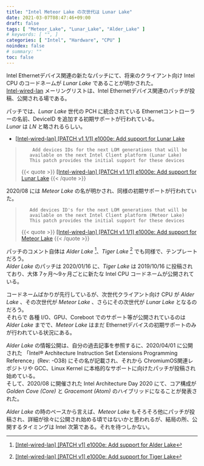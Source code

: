 ```yaml
---
title: "Intel Meteor Lake の次世代は Lunar Lake"
date: 2021-03-07T08:47:46+09:00
draft: false
tags: [ "Meteor_Lake", "Lunar_Lake", "Alder_Lake" ]
# keywords: [ "", ]
categories: [ "Intel", "Hardware", "CPU" ]
noindex: false
# summary: ""
toc: false
---
```


Intel Ethernetデバイス関連の新たなパッチにて、将来のクライアント向け Intel CPU のコードネームが *Lunar Lake* であることが明かされた。  
[Intel-wired-lan](https://lists.osuosl.org/pipermail/intel-wired-lan/) メーリングリストは、Intel Ethernetデバイス関連のパッチが投稿、公開される場である。  

パッチでは、*Lunar Lake* 世代の PCH に統合されている Ethernetコントローラーの名前、DeviceID を追加する初期サポートが行われている。  
*Lunar* は *LN* と略されるらしい。  

 * [[Intel-wired-lan] [PATCH v1 1/1] e1000e: Add support for Lunar Lake](https://lists.osuosl.org/pipermail/intel-wired-lan/Week-of-Mon-20210301/023498.html)

 >         Add devices IDs for the next LOM generations that will be
 >        available on the next Intel Client platform (Lunar Lake)
 >        This patch provides the initial support for these devices
 >
 > {{< quote >}} [[Intel-wired-lan] [PATCH v1 1/1] e1000e: Add support for Lunar Lake](https://lists.osuosl.org/pipermail/intel-wired-lan/Week-of-Mon-20210301/023498.html) {{< /quote >}}

2020/08 には *Meteor Lake* の名が明かされ、同様の初期サポートが行われていた。  

 >        Add devices ID's for the next LOM generations that will be
 >        available on the next Intel Client platform (Meteor Lake)
 >        This patch provides the initial support for these devices
 >
 > {{< quote >}} [[Intel-wired-lan] [PATCH v1 1/1] e1000e: Add support for Meteor Lake](https://lists.osuosl.org/pipermail/intel-wired-lan/Week-of-Mon-20200810/021025.html) {{< /quote >}}

パッチのコメント自体は *Alder Lake* [^adl]、*Tiger Lake* [^tgl] でも同様で、テンプレートだろう。  
*Alder Lake* のパッチは 2020/01/16 に、*Tiger Lake* は 2019/10/16 に投稿されており、大体 7ヶ月〜9ヶ月ごとに新たな Intel CPU コードネームが公開されている。  

[^adl]: [[Intel-wired-lan] [PATCH v1] e1000e: Add support for Alder Lake](https://lists.osuosl.org/pipermail/intel-wired-lan/Week-of-Mon-20200113/018580.html)
[^tgl]: [[Intel-wired-lan] [PATCH v1] e1000e: Add support for Tiger Lake](https://lists.osuosl.org/pipermail/intel-wired-lan/Week-of-Mon-20191014/017859.html)

コードネームばかりが先行しているが、次世代クライアント向け CPU が *Alder Lake* 、その次世代が *Meteor Lake* 、さらにその次世代が *Lunar Lake* となるのだろう。  
それらで 各種 I/O、GPU、Coreboot でのサポート等が公開されているのは *Alder Lake* までで、*Meteor Lake* はまだ Ethernetデバイスの初期サポートのみが行われている状況にある。  

*Alder Lake* の情報公開は、自分の過去記事を参照するに、2020/04/01 に公開された 「Intel® Architecture Instruction Set Extensions Programming Reference」(Rev: -O38) にその名が記載され、それから ChromiumOS関連レポジトリや GCC、Linux Kernel に本格的なサポートに向けたパッチが投稿され始めている。  
そして、2020/08 に開催された Intel Architecture Day 2020 にて、コア構成が *Golden Cove (Core)* と *Gracemont (Atom)* のハイブリッドになることが発表された。  

*Alder Lake* の時のペースから言えば、*Meteor Lake* もそろそろ他にパッチが投稿され、詳細が徐々に公開され始める頃ではないかと思われるが、結局の所、公開するタイミングは Intel 次第である。それを待つしかない。  


